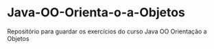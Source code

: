 # Java-OO-Orienta-o-a-Objetos
Repositório para guardar os exercícios do curso Java OO Orientação a Objetos
